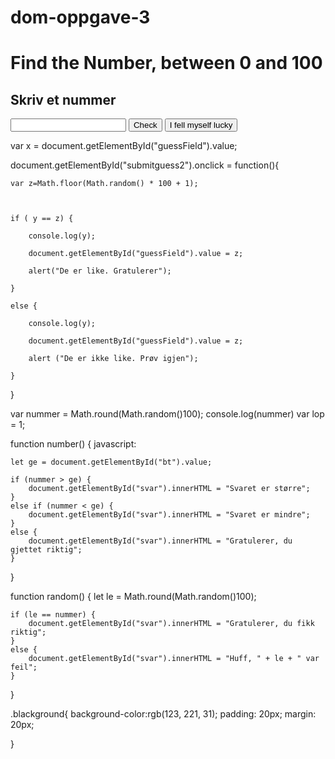 # dom-oppgave-3

<!DOCTYPE html>
<html lang="en">
<head>
    <meta charset="UTF-8">
    <meta http-equiv="X-UA-Compatible" content="IE=edge">
    <meta name="viewport" content="width=device-width, initial-scale=1.0">
    <title>Document</title>
    <link rel="stylesheet" href="style.css">
    <link rel="stylesheet" href="index.js">
</head>
<body class="blackground">
    <h1>Find the Number, between 0 and 100</h1>
    <h2 id="svar">Skriv et nummer</h2>
    <form action="">
        <input type="text" id="bt">
        <input type="button" value="Check" onclick="number()">
        <input type="button" value="I fell myself lucky" onclick="random()">
    </form>
</body>
<script src="script.js"></script>

<script>
function getRndInteger(min, max) {
  return Math.floor(Math.random() * (max - min)) + min;
}
</script>

    
</body>
</html>


var x = document.getElementById("guessField").value; 


document.getElementById("submitguess2").onclick = function(){

    var z=Math.floor(Math.random() * 100 + 1);



    if ( y == z) {

        console.log(y);

        document.getElementById("guessField").value = z;

        alert("De er like. Gratulerer");

    }

    else {

        console.log(y);

        document.getElementById("guessField").value = z;

        alert ("De er ikke like. Prøv igjen");

    }

   

}


var nummer = Math.round(Math.random()100);
console.log(nummer)
var lop = 1;

function number() {
javascript:

    let ge = document.getElementById("bt").value;

    if (nummer > ge) {
        document.getElementById("svar").innerHTML = "Svaret er større";
    }
    else if (nummer < ge) {
        document.getElementById("svar").innerHTML = "Svaret er mindre";
    }
    else {
        document.getElementById("svar").innerHTML = "Gratulerer, du gjettet riktig";
    }
}

function random() {
    let le = Math.round(Math.random()100);

    if (le == nummer) {
        document.getElementById("svar").innerHTML = "Gratulerer, du fikk riktig";
    }
    else {
        document.getElementById("svar").innerHTML = "Huff, " + le + " var feil";
    }
}


.blackground{ background-color:rgb(123, 221, 31);
    padding: 20px;
    margin: 20px;
   
}
